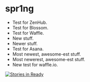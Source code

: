spr1ng
======

* Test for ZenHub.
* Test for Blossom.
* Test for Waffle.
* New stuff.
* Newer stuff.
* Test for Asana.
* Most newest, awesome-est stuff.
* Most newerest, awesome-est stuff.
* New test for waffle.io.

[![Stories in Ready](https://badge.waffle.io/b3rnard0/spr1ng.svg?label=ready&title=Ready)](http://waffle.io/b3rnard0/spr1ng)

